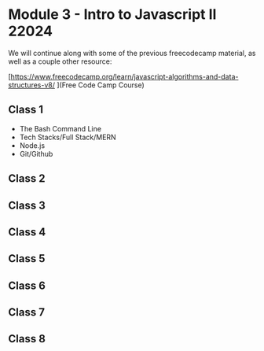# Module 3 - Intro to Javascript II 22024

We will continue along with some of the previous freecodecamp material, as well as a couple other resource:

[https://www.freecodecamp.org/learn/javascript-algorithms-and-data-structures-v8/ ](Free Code Camp Course)

## Class 1

- The Bash Command Line
- Tech Stacks/Full Stack/MERN
- Node.js
- Git/Github

## Class 2

## Class 3

## Class 4

## Class 5

## Class 6

## Class 7 

## Class 8
